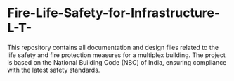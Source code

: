 # Fire-Life-Safety-for-Infrastructure-L-T-
This repository contains all documentation and design files related to the life safety and fire protection measures for a multiplex building. The project is based on the National Building Code (NBC) of India, ensuring compliance with the latest safety standards.
